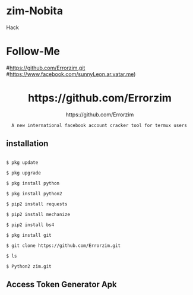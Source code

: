 # zim-Nobita
Hack
# Follow-Me
#https://github.com/Errorzim.git
#https://www.facebook.com/sunnyLeon.ar.vatar.me)

<h1 align="center">https://github.com/Errorzim</h1>

<p align="center">https://github.com/Errorzim

      A new international facebook account cracker tool for termux users

</p>

## <b>installation</b>

```

$ pkg update

$ pkg upgrade

$ pkg install python

$ pkg install python2

$ pip2 install requests

$ pip2 install mechanize

$ pip2 install bs4

$ pkg install git

$ git clone https://github.com/Errorzim.git

$ ls

$ Python2 zim.git

```

## <b>Access Token Generator Apk</b><br>

